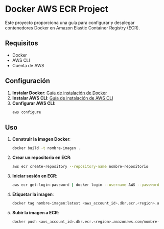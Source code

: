 # Docker AWS ECR Project

Este proyecto proporciona una guía para configurar y desplegar contenedores Docker en Amazon Elastic Container Registry (ECR).

## Requisitos

- Docker
- AWS CLI
- Cuenta de AWS

## Configuración

1. **Instalar Docker**: [Guía de instalación de Docker](https://docs.docker.com/get-docker/)
2. **Instalar AWS CLI**: [Guía de instalación de AWS CLI](https://docs.aws.amazon.com/cli/latest/userguide/install-cliv2.html)
3. **Configurar AWS CLI**:
    ```sh
    aws configure
    ```

## Uso

1. **Construir la imagen Docker**:
    ```sh
    docker build -t nombre-imagen .
    ```

2. **Crear un repositorio en ECR**:
    ```sh
    aws ecr create-repository --repository-name nombre-repositorio
    ```

3. **Iniciar sesión en ECR**:
    ```sh
    aws ecr get-login-password | docker login --username AWS --password-stdin <aws_account_id>.dkr.ecr.<region>.amazonaws.com
    ```

4. **Etiquetar la imagen**:
    ```sh
    docker tag nombre-imagen:latest <aws_account_id>.dkr.ecr.<region>.amazonaws.com/nombre-repositorio:latest
    ```

5. **Subir la imagen a ECR**:
    ```sh
    docker push <aws_account_id>.dkr.ecr.<region>.amazonaws.com/nombre-repositorio:latest
    ```